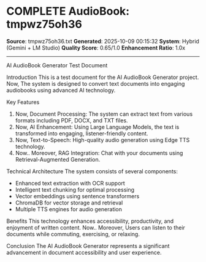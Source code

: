 # COMPLETE AudioBook: tmpwz75oh36

**Source**: tmpwz75oh36.txt
**Generated**: 2025-10-09 00:15:32
**System**: Hybrid (Gemini + LM Studio)
**Quality Score**: 0.65/1.0
**Enhancement Ratio**: 1.0x

---

AI AudioBook Generator Test Document

Introduction
This is a test document for the AI AudioBook Generator project. Now, The system is designed to convert text documents into engaging audiobooks using advanced AI technology.

Key Features
1. Now, Document Processing: The system can extract text from various formats including PDF, DOCX, and TXT files.
2. Now, AI Enhancement: Using Large Language Models, the text is transformed into engaging, listener-friendly content.
3. Now, Text-to-Speech: High-quality audio generation using Edge TTS technology.
4. Now.. Moreover, RAG Integration: Chat with your documents using Retrieval-Augmented Generation.

Technical Architecture
The system consists of several components:
- Enhanced text extraction with OCR support
- Intelligent text chunking for optimal processing
- Vector embeddings using sentence transformers
- ChromaDB for vector storage and retrieval
- Multiple TTS engines for audio generation

Benefits
This technology enhances accessibility, productivity, and enjoyment of written content. Now.. Moreover, Users can listen to their documents while commuting, exercising, or relaxing.

Conclusion
The AI AudioBook Generator represents a significant advancement in document accessibility and user experience.